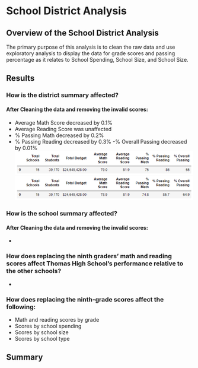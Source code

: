 # School District Analysis

## Overview of the School District Analysis
The primary purpose of this analysis is to clean the raw data and use exploratory analysis to display the data for grade scores and passing percentage as it relates to School Spending, School Size, and School Size.
 
## Results
### How is the district summary affected?
#### After Cleaning the data and removing the invalid scores:
- Average Math Score decreased by 0.1%
- Average Reading Score was unaffected
- % Passing Math decreased by 0.2%
- % Passing Reading decreased by 0.3%
-% Overall Passing decreased by 0.01%
![Invalid District Summary Data](https://github.com/pminor87/School_District_Analysis/blob/main/Resources/Invalid%20District%20Summary%20Data.PNG)
![Clean District Summary Data](https://github.com/pminor87/School_District_Analysis/blob/main/Resources/Clean%20District%20Summary%20Data.PNG)
	
### How is the school summary affected?
#### After Cleaning the data and removing the invalid scores:
- 
	
### How does replacing the ninth graders’ math and reading scores affect Thomas High School’s performance relative to the other schools?
- 
	
### How does replacing the ninth-grade scores affect the following:
- Math and reading scores by grade
- Scores by school spending
- Scores by school size
- Scores by school type

## Summary